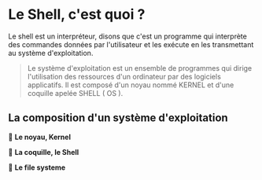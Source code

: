 # Le Shell, c'est quoi ?
Le shell est un interpréteur, disons que c'est un programme qui interprète des commandes données par l'utilisateur et les exécute en les transmettant au système d'exploitation.

>  Le système d'exploitation est un ensemble de programmes qui dirige l'utilisation des ressources d'un ordinateur par des logiciels applicatifs. Il est composé d'un noyau nommé KERNEL et d'une coquille apelée SHELL ( OS ).

## La composition d'un système d'exploitation

:triangular_flag_on_post: **Le noyau, Kernel**

:triangular_flag_on_post: **La coquille, le Shell**

:triangular_flag_on_post: **Le file systeme**

